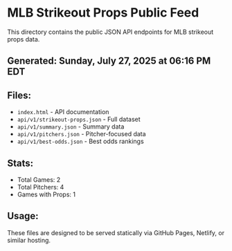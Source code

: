# MLB Strikeout Props Public Feed

This directory contains the public JSON API endpoints for MLB strikeout props data.

## Generated: Sunday, July 27, 2025 at 06:16 PM EDT

## Files:
- `index.html` - API documentation
- `api/v1/strikeout-props.json` - Full dataset
- `api/v1/summary.json` - Summary data
- `api/v1/pitchers.json` - Pitcher-focused data  
- `api/v1/best-odds.json` - Best odds rankings

## Stats:
- Total Games: 2
- Total Pitchers: 4
- Games with Props: 1

## Usage:
These files are designed to be served statically via GitHub Pages, Netlify, or similar hosting.
